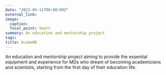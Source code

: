 ```yaml
---
date: "2022-04-11T00:00:00Z"
external_link: 
image:
  caption: 
  focal_point: Smart
summary: An education and mentorship project
tags:
title: AcadeMD
---
```


An education and mentorship project aiming to provide the essential equipment and experience for MDs who dream of becoming academicians and scientists, starting from the first day of their education life.